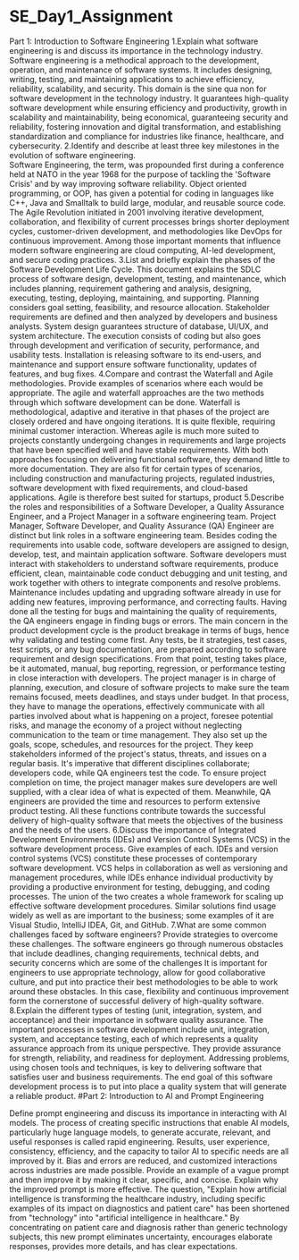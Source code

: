# SE_Day1_Assignment
Part 1: Introduction to Software Engineering
1.Explain what software engineering is and discuss its importance in the technology industry. 
Software engineering is a methodical approach to the development, operation, and maintenance of software systems. It includes designing, writing, testing, and maintaining applications to achieve efficiency, reliability, scalability, and security. This domain is the sine qua non for software development in the technology industry. It guarantees high-quality software development while ensuring efficiency and productivity, growth in scalability and maintainability, being economical, guaranteeing security and reliability, fostering innovation and digital transformation, and establishing standardization and compliance for industries like finance, healthcare, and cybersecurity.
2.Identify and describe at least three key milestones in the evolution of software engineering.  
Software Engineering, the term, was propounded first during a conference held at NATO in the year 1968 for the purpose of tackling the 'Software Crisis' and by way improving software reliability. Object oriented programming, or OOP, has given a potential for coding in languages like C++, Java and Smalltalk to build large, modular, and reusable source code. The Agile Revolution initiated in 2001 involving iterative development, collaboration, and flexibility of current processes brings shorter deployment cycles, customer-driven development, and methodologies like DevOps for continuous improvement. Among those important moments that influence modern software engineering are cloud computing, AI-led development, and secure coding practices.
3.List and briefly explain the phases of the Software Development Life Cycle.
This document explains the SDLC process of software design, development, testing, and maintenance, which includes planning, requirement gathering and analysis, designing, executing, testing, deploying, maintaining, and supporting. Planning considers goal setting, feasibility, and resource allocation. Stakeholder requirements are defined and then analyzed by developers and business analysts. System design guarantees structure of database, UI/UX, and system architecture. The execution consists of coding but also goes through development and verification of security, performance, and usability tests. Installation is releasing software to its end-users, and maintenance and support ensure software functionality, updates of features, and bug fixes.
4.Compare and contrast the Waterfall and Agile methodologies. Provide examples of scenarios where each would be appropriate.
The agile and waterfall approaches are the two methods through which software development can be done. Waterfall is methodological, adaptive and iterative in that phases of the project are closely ordered and have ongoing iterations. It is quite flexible, requiring minimal customer interaction. Whereas agile is much more suited to projects constantly undergoing changes in requirements and large projects that have been specified well and have stable requirements. With both approaches focusing on delivering functional software, they demand little to more documentation. They are also fit for certain types of scenarios, including construction and manufacturing projects, regulated industries, software development with fixed requirements, and cloud-based applications. Agile is therefore best suited for startups, product 
5.Describe the roles and responsibilities of a Software Developer, a Quality Assurance Engineer, and a Project Manager in a software engineering team.
Project Manager, Software Developer, and Quality Assurance (QA) Engineer are distinct but link roles in a software engineering team. Besides coding the requirements into usable code, software developers are assigned to design, develop, test, and maintain application software.  Software developers must interact with stakeholders to understand software requirements, produce efficient, clean, maintainable code conduct debugging and unit testing, and work together with others to integrate components and resolve problems.  Maintenance includes updating and upgrading software already in use for adding new features, improving performance, and correcting faults.
Having done all the testing for bugs and maintaining the quality of requirements, the QA engineers engage in finding bugs or errors. The main concern in the product development cycle is the product breakage in terms of bugs, hence why validating and testing come first. Any tests, be it strategies, test cases, test scripts, or any bug documentation, are prepared according to software requirement and design specifications. From that point, testing takes place, be it automated, manual, bug reporting, regression, or performance testing in close interaction with developers.
The project manager is in charge of planning, execution, and closure of software projects to make sure the team remains focused, meets deadlines, and stays under budget. In that process, they have to manage the operations, effectively communicate with all parties involved about what is happening on a project, foresee potential risks, and manage the economy of a project without neglecting communication to the team or time management. They also set up the goals, scope, schedules, and resources for the project. They keep stakeholders informed of the project's status, threats, and issues on a regular basis.
It's imperative that different disciplines collaborate; developers code, while QA engineers test the code. To ensure project completion on time, the project manager makes sure developers are well supplied, with a clear idea of what is expected of them. Meanwhile, QA engineers are provided the time and resources to perform extensive product testing. All these functions contribute towards the successful delivery of high-quality software that meets the objectives of the business and the needs of the users.
6.Discuss the importance of Integrated Development Environments (IDEs) and Version Control Systems (VCS) in the software development process. Give examples of each.
IDEs and version control systems (VCS) constitute these processes of contemporary software development. VCS helps in collaboration as well as versioning and management procedures, while IDEs enhance individual productivity by providing a productive environment for testing, debugging, and coding processes. The union of the two creates a whole framework for scaling up effective software development procedures. Similar solutions find usage widely as well as are important to the business; some examples of it are Visual Studio, IntelliJ IDEA, Git, and GitHub.
7.What are some common challenges faced by software engineers? Provide strategies to overcome these challenges.
The software engineers go through numerous obstacles that include deadlines, changing requirements, technical debts, and security concerns which are some of the challenges It is important for engineers to use appropriate technology, allow for good collaborative culture, and put into practice their best methodologies to be able to work around these obstacles. In this case, flexibility and continuous improvement form the cornerstone of successful delivery of high-quality software.
8.Explain the different types of testing (unit, integration, system, and acceptance) and their importance in software quality assurance.
The important processes in software development include unit, integration, system, and acceptance testing, each of which represents a quality assurance approach from its unique perspective.  They provide assurance for strength, reliability, and readiness for deployment.  Addressing problems, using chosen tools and techniques, is key to delivering software that satisfies user and business requirements.  The end goal of this software development process is to put into place a quality system that will generate a reliable product.
#Part 2: Introduction to AI and Prompt Engineering

Define prompt engineering and discuss its importance in interacting with AI models.
The process of creating specific instructions that enable AI models, particularly huge language models, to generate accurate, relevant, and useful responses is called rapid engineering.  Results, user experience, consistency, efficiency, and the capacity to tailor AI to specific needs are all improved by it.  Bias and errors are reduced, and customized interactions across industries are made possible.
Provide an example of a vague prompt and then improve it by making it clear, specific, and concise. Explain why the improved prompt is more effective.
The question, "Explain how artificial intelligence is transforming the healthcare industry, including specific examples of its impact on diagnostics and patient care" has been shortened from "technology" into "artificial intelligence in healthcare."  By concentrating on patient care and diagnosis rather than generic technology subjects, this new prompt eliminates uncertainty, encourages elaborate responses, provides more details, and has clear expectations.
